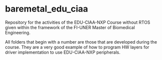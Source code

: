 # baremetal_edu_ciaa
Repository for the activities of the EDU-CIAA-NXP Course without RTOS given within the framework of the FI-UNER Master of Biomedical Engineering.

All folders that begin with a number are those that are developed during the course. 
They are a very good example of how to program HW layers for driver implementation to use EDU-CIAA-NXP peripherals.
